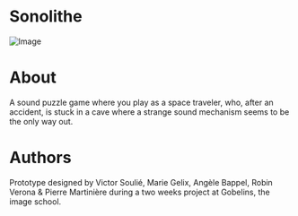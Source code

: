 # Sonolithe

![Image](https://raw.githubusercontent.com/robinverona/sonolithe/main/image.png)

# About

A sound puzzle game where you play as a space traveler, who, after an accident, is stuck in a cave where a strange sound mechanism seems to be the only way out. 


# Authors 

Prototype designed by Victor Soulié, Marie Gelix, Angèle Bappel, Robin Verona & Pierre Martinière during a two weeks project at Gobelins, the image school. 


